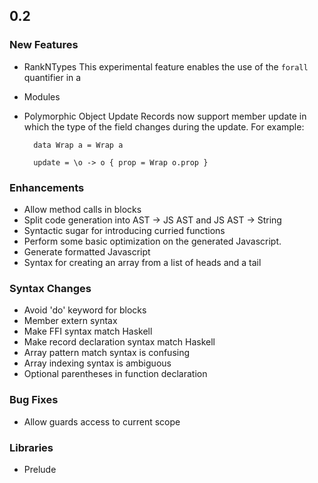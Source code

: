 ## 0.2

### New Features

- RankNTypes
  This experimental feature enables the use of the `forall` quantifier in a 
- Modules
- Polymorphic Object Update
  Records now support member update in which the type of the field changes during the update. For example:

        data Wrap a = Wrap a
        
        update = \o -> o { prop = Wrap o.prop }

### Enhancements

- Allow method calls in blocks
- Split code generation into AST -> JS AST and JS AST -> String
- Syntactic sugar for introducing curried functions
- Perform some basic optimization on the generated Javascript.
- Generate formatted Javascript
- Syntax for creating an array from a list of heads and a tail

### Syntax Changes

- Avoid 'do' keyword for blocks
- Member extern syntax
- Make FFI syntax match Haskell
- Make record declaration syntax match Haskell
- Array pattern match syntax is confusing
- Array indexing syntax is ambiguous
- Optional parentheses in function declaration

### Bug Fixes

- Allow guards access to current scope

### Libraries

- Prelude

